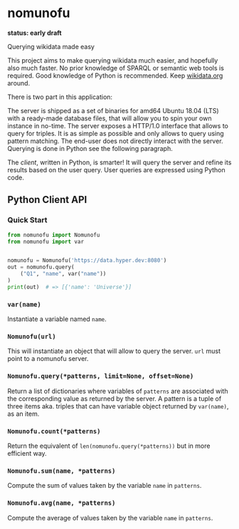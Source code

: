 # nomunofu

**status: early draft**

Querying wikidata made easy

This project aims to make querying wikidata much easier, and hopefully
also much faster.  No prior knowledge of SPARQL or semantic web tools
is required.  Good knowledge of Python is recommended.  Keep
[wikidata.org](https://wikidata.org) around.

There is two part in this application:

The server is shipped as a set of binaries for amd64 Ubuntu 18.04
(LTS) with a ready-made database files, that will allow you to spin
your own instance in no-time.  The server exposes a HTTP/1.0 interface
that allows to query for triples.  It is as simple as possible and
only allows to query using pattern matching.  The end-user does not
directly interact with the server. Querying is done in Python see the
following paragraph.

The *client*, written in Python, is smarter!  It will query the server
and refine its results based on the user query.  User queries are
expressed using Python code.

## Python Client API

### Quick Start

```python
from nomunofu import Nomunofu
from nomunofu import var


nomunofu = Nomunofu('https://data.hyper.dev:8080')
out = nomunofu.query(
    ("Q1", "name", var("name"))
)
print(out)  # => [{'name': 'Universe'}]
```

### `var(name)`

Instantiate a variable named `name`.

### `Nomunofu(url)`

This will instantiate an object that will allow to query the server.
`url` must point to a nomunofu server.

### `Nomunofu.query(*patterns, limit=None, offset=None)`

Return a list of dictionaries where variables of `patterns` are
associated with the corresponding value as returned by the server.  A
pattern is a tuple of three items aka. triples that can have variable
object returned by `var(name)`, as an item.

### `Nomunofu.count(*patterns)`

Return the equivalent of `len(nomunofu.query(*patterns))` but in more
efficient way.

### `Nomunofu.sum(name, *patterns)`

Compute the sum of values taken by the variable `name` in `patterns`.

### `Nomunofu.avg(name, *patterns)`

Compute the average of values taken by the variable `name` in `patterns`.
